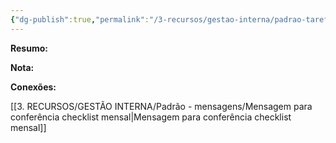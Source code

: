 ```yaml
---
{"dg-publish":true,"permalink":"/3-recursos/gestao-interna/padrao-tarefas/envio-de-checklist-mensal-via-script/","dgPassFrontmatter":true,"created":"2025-07-01T11:50:13.899-03:00","updated":"2025-07-01T07:45:45.761-03:00"}
---
```


**Resumo:** 



**Nota:**



**Conexões:**

[[3. RECURSOS/GESTÃO INTERNA/Padrão - mensagens/Mensagem para conferência checklist mensal\|Mensagem para conferência checklist mensal]]